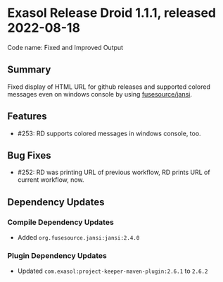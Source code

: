 # Exasol Release Droid 1.1.1, released 2022-08-18

Code name: Fixed and Improved Output

## Summary

Fixed display of HTML URL for github releases and supported colored messages even on windows console by using [fusesource/jansi](https://github.com/fusesource/jansi).

## Features

* #253: RD supports colored messages in windows console, too.

## Bug Fixes

* #252: RD was printing URL of previous workflow, RD prints URL of current workflow, now.

## Dependency Updates

### Compile Dependency Updates

* Added `org.fusesource.jansi:jansi:2.4.0`

### Plugin Dependency Updates

* Updated `com.exasol:project-keeper-maven-plugin:2.6.1` to `2.6.2`
